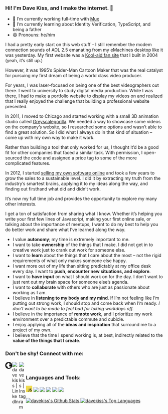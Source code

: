 ### Hi! I'm Dave Kiss, and I make the internet. 👋

- 🔭  I’m currently working full-time with [Mux](https://mux.com)
- 🌱  I’m currently learning about Identity Verification, TypeScript, and being a father
- 😄 Pronouns: he/him

I had a pretty early start on this web stuff – I still remember the modem connection sounds of AOL 2.5 emanating from my eMachines desktop like it was yesterday. My first website was a [Kool-aid fan site](http://angelfire.com/oh5/koolaid) that I built in 2004 (yeah, it’s still up.)

However, it was 1995’s Spider-Man Cartoon Maker that was the real catalyst for pursuing my first dream of being a world class video producer.

For years, I was laser-focused on being one of the best videographers out there. I went to university to study digital media production. While I was there, I had to make a portfolio website to display my videos on and realized that I really enjoyed the challenge that building a professional website presented.

In 2011, I moved to Chicago and started working with a small 3D animation studio called [Greyscalegorilla](https://greyscalegorilla.com). We needed a way to showcase some videos on the company’s website, so I researched some options and wasn’t able to find a great solution. So I did what I always do in that kind of situation – come up with my own way to make it work.

Rather than building a tool that only worked for us, I thought it’d be a good fit for other companies that faced a similar task. With permission, I open-sourced the code and assigned a price tag to some of the more complicated features.

In 2012, I started [selling my own software online](https://vimeography.com) and took a few years to grow the sales to a sustainable level. I did it by extracting my truth from the industry’s smartest brains, applying it to my ideas along the way, and finding out firsthand what did and didn’t work.

It’s now my full time job and provides the opportunity to explore my many other interests.

I get a ton of satisfaction from sharing what I know. Whether it’s helping you write your first few lines of Javascript, making your first online sale, or talking about the importance of meetups, I want to do my best to help you do better work and share what I’ve learned along the way.

- I value **autonomy**; my time is extremely important to me.
- I want to take **ownership** of the things that I make. I did not get in to creative work just to crank out work for someone else.
- I want to **learn** about the things that I care about the most – not the rigid requirements of what only makes someone else happy.
- I want more out of my life than sitting predictably at my office desk every day. I want to **push, encounter new situations, and explore**.
- I want to **have input** on what I should work on for the day. I don’t want to just rent out my brain space for someone else’s agenda.
- I want to **collaborate** with others who are just as passionate about working as I am.
- I believe in **listening to my body and my mind**. If I’m not feeling like I’m putting out strong work, I should stop and come back when I’m ready. _I don’t want to be made to feel bad for taking workdays off._
- I believe in the importance of **remote work**, and I prioritize my work environment over a predictable commute and cubicle.
- I enjoy applying all of the **ideas and inspiration** that surround me to a project of my own.
- I believe that the time I spend working is, at best, indirectly related to the **value of the things that I create**.

### Don't be shy! Connect with me:

[<img align="left" alt="https://davekiss.com" width="22px" src="https://raw.githubusercontent.com/iconic/open-iconic/master/svg/globe.svg" />][website]
[<img align="left" alt="davekiss | LinkedIn" width="22px" src="https://cdn.jsdelivr.net/npm/simple-icons@v3/icons/linkedin.svg" />][linkedin]
[<img align="left" alt="davekiss | Instagram" width="22px" src="https://cdn.jsdelivr.net/npm/simple-icons@v3/icons/twitter.svg" />][twitter]

<br />

### Languages and Tools:

<code><img height="20" src="https://raw.githubusercontent.com/github/explore/80688e429a7d4ef2fca1e82350fe8e3517d3494d/topics/javascript/javascript.png"></code>
<code><img height="20" src="https://www.vectorlogo.zone/logos/typescriptlang/typescriptlang-icon.svg"></code>
<code><img height="20" src="https://www.vectorlogo.zone/logos/reactjs/reactjs-icon.svg"></code>
<code><img height="20" src="https://www.vectorlogo.zone/logos/graphql/graphql-icon.svg"></code>
<code><img height="20" src="https://www.vectorlogo.zone/logos/nodejs/nodejs-icon.svg"></code> 
<code><img height="20" src="https://www.vectorlogo.zone/logos/amazon_aws/amazon_aws-icon.svg"></code>

<a target=_blank href="https://github.com/davekiss">
  <img align="center" alt="davekiss's Github Stats" src="https://github-readme-stats-beige-pi.vercel.app/api?username=davekiss&show_icons=true&hide_border=true&count_private=true"/>
</a>
<a target=_blank href="https://github.com/davekiss">
  <img align="center" alt="davekiss's Top Languages" src="https://github-readme-stats-beige-pi.vercel.app/api/top-langs/?username=davekiss&layout=compact"/>
</a>

[website]: https://davekiss.com/
[twitter]: https://twitter.com/davekiss
[linkedin]: https://linkedin.com/in/davekiss
